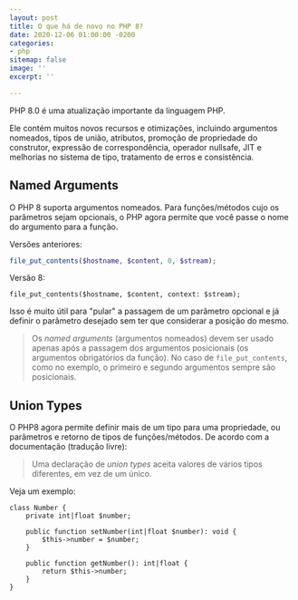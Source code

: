 ```yaml
---
layout: post
title: O que há de novo no PHP 8?
date: 2020-12-06 01:00:00 -0200
categories:
- php
sitemap: false
image: ''
excerpt: ''

---
```

PHP 8.0 é uma atualização importante da linguagem PHP.

Ele contém muitos novos recursos e otimizações, incluindo argumentos nomeados, tipos de união, atributos, promoção de propriedade do construtor, expressão de correspondência, operador nullsafe, JIT e melhorias no sistema de tipo, tratamento de erros e consistência.

## Named Arguments

O PHP 8 suporta argumentos nomeados. Para funções/métodos cujo os parâmetros sejam opcionais, o PHP agora permite que você passe o nome do argumento para a função.

Versões anteriores:

```php
file_put_contents($hostname, $content, 0, $stream);
```

Versão 8:

```php8
file_put_contents($hostname, $content, context: $stream);
```

Isso é muito útil para "pular" a passagem de um parâmetro opcional e já definir o parâmetro desejado sem ter que considerar a posição do mesmo.

> Os _named arguments_ (argumentos nomeados) devem ser usado apenas após a passagem dos argumentos posicionais (os argumentos obrigatórios da função). No caso de `file_put_contents`, como no exemplo, o primeiro e segundo argumentos sempre são posicionais.

## Union Types

O PHP8 agora permite definir mais de um tipo para uma propriedade, ou parâmetros e retorno de tipos de funções/métodos. 
De acordo com a documentação (tradução livre):
> Uma declaração de *union types* aceita valores de vários tipos diferentes, em vez de um único.


Veja um exemplo:

```
class Number {
    private int|float $number;

    public function setNumber(int|float $number): void {
        $this->number = $number;
    }

    public function getNumber(): int|float {
        return $this->number;
    }
}
```
